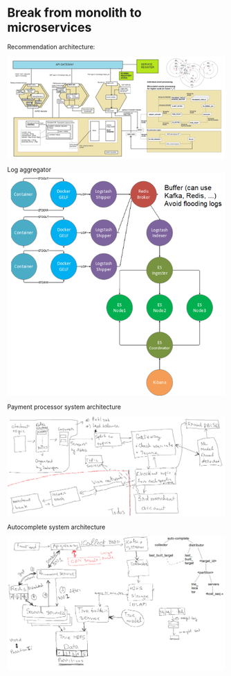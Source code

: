 # Break from monolith to microservices 

Recommendation architecture:

![alt text](https://raw.githubusercontent.com/datnguyenzzz/E_commerce_django/real-time-compute/assets/recommender-service.png)

Log aggregator 
![alt text](https://raw.githubusercontent.com/datnguyenzzz/E_commerce_django/real-time-compute/assets/ELK_multiple_DCs.png)

Payment processor system architecture 

![alt text](https://raw.githubusercontent.com/datnguyenzzz/E_commerce_django/recommender/assets/payment_service_provider_architecture.png)

Autocomplete system architecture 

![alt text](https://raw.githubusercontent.com/datnguyenzzz/E_commerce_django/auto_complete/assets/auto_complete.png)
